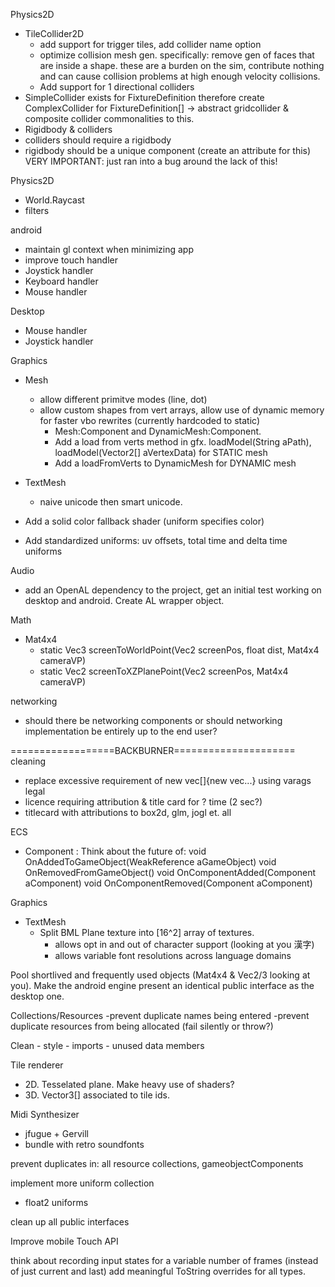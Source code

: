 Physics2D
  - TileCollider2D   
    - add support for trigger tiles, add collider name option
    - optimize collision mesh gen. specifically: remove gen of faces that are inside a shape. these are a burden on the sim, contribute nothing and can cause collision problems at high enough velocity collisions.
    - Add support for 1 directional colliders
  - SimpleCollider exists for FixtureDefinition therefore create ComplexCollider for FixtureDefinition[] -> abstract gridcollider & composite collider commonalities to this.
  - Rigidbody & colliders
   - colliders should require a rigidbody
   - rigidbody should be a unique component (create an attribute for this) VERY IMPORTANT: just ran into a bug around the lack of this!
   
   
Physics2D
 - World.Raycast
 - filters

android
 - maintain gl context when minimizing app
 - improve touch handler
 - Joystick handler
 - Keyboard handler
 - Mouse handler
 
Desktop
 - Mouse handler
 - Joystick handler
 
Graphics
 - Mesh
    - allow different primitve modes (line, dot)
    - allow custom shapes from vert arrays, allow use of dynamic memory for faster vbo rewrites (currently hardcoded to static)
        - Mesh:Component and DynamicMesh:Component. 
        - Add a load from verts method in gfx. loadModel(String aPath), loadModel(Vector2[] aVertexData) for STATIC mesh
        - Add a loadFromVerts to DynamicMesh for DYNAMIC mesh
 - TextMesh
   - naive unicode then smart unicode.
        
 - Add a solid color fallback shader (uniform specifies color)
 - Add standardized uniforms: uv offsets, total time and delta time uniforms 

Audio
 - add an OpenAL dependency to the project, get an initial test working on desktop and android. Create AL wrapper object.
 
Math
 - Mat4x4 
    - static Vec3 screenToWorldPoint(Vec2 screenPos, float dist, Mat4x4 cameraVP)
    - static Vec2 screenToXZPlanePoint(Vec2 screenPos, Mat4x4 cameraVP)

networking
 - should there be networking components or should networking implementation be entirely up to the end user?

==================BACKBURNER=====================
cleaning
 - replace excessive requirement of new vec[]{new vec...} using varags
legal
 - licence requiring attribution & title card for ? time (2 sec?)
 - titlecard with attributions to box2d, glm, jogl et. all

ECS
 - Component : Think about the future of:
    void OnAddedToGameObject(WeakReference<GameObject> aGameObject)
    void OnRemovedFromGameObject()
    void OnComponentAdded(Component aComponent) 
    void OnComponentRemoved(Component aComponent) 

Graphics
 - TextMesh
   - Split BML Plane texture into [16^2] array of textures.
        - allows opt in and out of character support (looking at you 漢字)
        - allows variable font resolutions across language domains

Pool shortlived and frequently used objects (Mat4x4 & Vec2/3 looking at you).
Make the android engine present an identical public interface as the desktop one.

Collections/Resources
    -prevent duplicate names being entered
    -prevent duplicate resources from being allocated (fail silently or throw?)

Clean
    - style
    - imports
    - unused data members

Tile renderer
 - 2D. Tesselated plane. Make heavy use of shaders?
 - 3D. Vector3[] associated to tile ids.

Midi Synthesizer
 - jfugue + Gervill
 - bundle with retro soundfonts

prevent duplicates in: all resource collections, gameobjectComponents

implement more uniform collection
 - float2 uniforms

clean up all public interfaces

Improve mobile Touch API

think about recording input states for a variable number of frames (instead of just current and last)
add meaningful ToString overrides for all types.